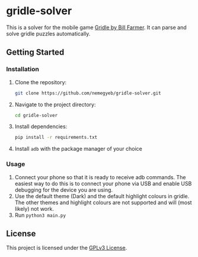 # gridle-solver

This is a solver  for the mobile game [Gridle by Bill Farmer](https://github.com/billthefarmer/gridle).
It can parse and solve gridle puzzles automatically.

## Getting Started

### Installation

1. Clone the repository:

    ```bash
    git clone https://github.com/nemegyeb/gridle-solver.git
    ```

2. Navigate to the project directory:

    ```bash
    cd gridle-solver
    ```

3. Install dependencies:

    ```bash
    pip install -r requirements.txt
    ```

4. Install `adb` with the package manager of your choice

### Usage

1. Connect your phone so that it is ready to receive adb commands.
   The easiest way to do this is to connect your phone via USB and enable USB debugging for the device you are using.
2. Use the default theme (Dark) and the default highlight colours in gridle. The other themes and highlight colours are not supported and will (most likely) not work.
3. Run `python3 main.py`

## License

This project is licensed under the [GPLv3 License](https://www.gnu.org/licenses/gpl-3.0.html#license-text).

